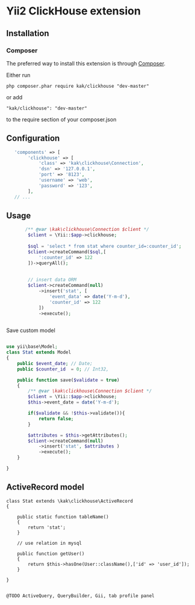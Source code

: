 # Yii2 ClickHouse extension

## Installation

### Composer
The preferred way to install this extension is through [Composer](http://getcomposer.org/).

Either run

	php composer.phar require kak/clickhouse "dev-master"

or add

	"kak/clickhouse": "dev-master"

to the require section of your composer.json


## Configuration
```php  
   'components' => [
        'clickhouse' => [
            'class' => 'kak\clickhouse\Connection',
            'dsn' => '127.0.0.1',
            'port' => '8123',
            'username' => 'web',
            'password' => '123',
        ],
   // ...     
```

## Usage
```php    
	   /** @var \kak\clickhouse\Connection $client */
		$client = \Yii::$app->clickhouse;
		
		$sql = 'select * from stat where counter_id=:counter_id';
		$client->createCommand($sql,[
			':counter_id' => 122
		])->queryAll();
	
			
		// insert data ORM
		$client->createCommand(null)
			->insert('stat', [
				'event_data' => date('Y-m-d'),
				'counter_id' => 122
			])
			->execute();
			
```
Save custom model 
```php

use yii\base\Model;
class Stat extends Model
{
    public $event_date; // Date;
    public $counter_id  = 0; // Int32,

	public function save($validate = true)
	{
		/** @var \kak\clickhouse\Connection $client */
		$client = \Yii::$app->clickhouse;
		$this->event_date = date('Y-m-d');

		if($validate && !$this->validate()){
			return false;
		}

		$attributes = $this->getAttributes();
		$client->createCommand(null)
			->insert('stat', $attributes )
			->execute();	
	}

}
```


## ActiveRecord model

```
class Stat extends \kak\clickhouse\ActiveRecord 
{
	
    public static function tableName()
    {
        return 'stat';
    }
    
    // use relation in mysql
    
    public function getUser()
    {
    	return $this->hasOne(User::className(),['id' => 'user_id']);
    }

}


@TODO ActiveQuery, QueryBuilder, Gii, tab profile panel